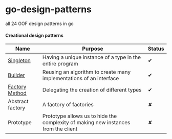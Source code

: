 # go-design-patterns
all 24 GOF design patterns in go

#### Creational design patterns
| Name                                                                                                             | Purpose                                                                            | Status |
|------------------------------------------------------------------------------------------------------------------|------------------------------------------------------------------------------------|--------|
| [Singleton](https://github.com/ishankhare07/go-design-patterns/tree/master/internal/pkg/creational/singleton)    | Having a unique instance of a type in the entire program                           | ✔      |
| [Builder](https://github.com/ishankhare07/go-design-patterns/tree/master/internal/pkg/creational/builder)        | Reusing an algorithm to create many implementations of an interface                | ✔      |
| [Factory Method](https://github.com/ishankhare07/go-design-patterns/tree/master/internal/pkg/creational/factory) | Delegating the creation of different types                                         | ✔      |
| Abstract factory                                                                                                 | A factory of factories                                                             | ✘      |
| Prototype                                                                                                        | Prototype allows us to hide the complexity of making new instances from the client | ✘      |
